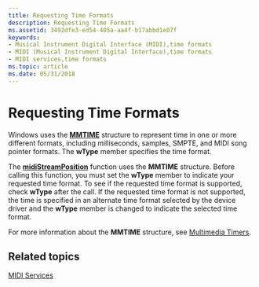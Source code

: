 ```yaml
---
title: Requesting Time Formats
description: Requesting Time Formats
ms.assetid: 3492dfe3-ed54-405a-aa4f-b17abbd1e07f
keywords:
- Musical Instrument Digital Interface (MIDI),time formats
- MIDI (Musical Instrument Digital Interface),time formats
- MIDI services,time formats
ms.topic: article
ms.date: 05/31/2018
---
```


# Requesting Time Formats

Windows uses the [**MMTIME**](/previous-versions//dd757347(v=vs.85)) structure to represent time in one or more different formats, including milliseconds, samples, SMPTE, and MIDI song pointer formats. The **wType** member specifies the time format.

The [**midiStreamPosition**](/windows/win32/api/mmeapi/nf-mmeapi-midistreamposition) function uses the **MMTIME** structure. Before calling this function, you must set the **wType** member to indicate your requested time format. To see if the requested time format is supported, check **wType** after the call. If the requested time format is not supported, the time is specified in an alternate time format selected by the device driver and the **wType** member is changed to indicate the selected time format.

For more information about the **MMTIME** structure, see [Multimedia Timers](multimedia-timers.md).

## Related topics

<dl> <dt>

[MIDI Services](midi-services.md)
</dt> </dl>

 

 